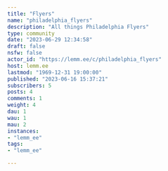 ```yaml
---
title: "Flyers" 
name: "philadelphia_flyers"
description: "All things Philadelphia Flyers"
type: community
date: "2023-06-29 12:34:58"
draft: false
nsfw: false
actor_id: "https://lemm.ee/c/philadelphia_flyers"
host: lemm.ee
lastmod: "1969-12-31 19:00:00"
published: "2023-06-16 15:37:21"
subscribers: 5
posts: 4
comments: 1
weight: 4
dau: 1
wau: 1
mau: 2
instances:
- "lemm_ee"
tags: 
- "lemm_ee"

---
```

